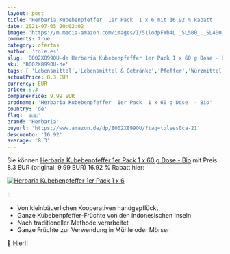 ```yaml
---
layout: post
title: 'Herbaria Kubebenpfeffer  1er Pack  1 x 6 mit 16.92 % Rabatt'
date: 2021-07-05 20:02:02
image: 'https://m.media-amazon.com/images/I/51lodpFWb4L._SL500_._SL400_.jpg'
comments: true
category: ofertas
author: 'tole.es'
slug: 'B002X899OU-de Herbaria Kubebenpfeffer 1er Pack 1 x 60 g Dose - Bio'
sku: 'B002X899OU-de'
tags: [ 'Lebensmittel','Lebensmittel & Getränke','Pfeffer','Würzmittel','herbaria', ]
actualPrice: 8.3 EUR
currency: EUR
price: 8.3
comparePrice: 9.99 EUR
prodname: 'Herbaria Kubebenpfeffer  1er Pack  1 x 60 g Dose  - Bio'
country: 'de'
flag: '🇩🇪'
brand: 'Herbaria'
buyurl: 'https://www.amazon.de/dp/B002X899OU/?tag=tolees0ca-21'
descuento: '16.92'
average: '8.3'
---
```


Sie können [Herbaria Kubebenpfeffer  1er Pack  1 x 60 g Dose  - Bio](https://www.amazon.de/dp/B002X899OU/?tag=tolees0ca-21) mit Preis 8.3 EUR (original: 9.99 EUR) 16.92 % Rabatt hier:

[![Herbaria Kubebenpfeffer  1er Pack  1 x 6](https://m.media-amazon.com/images/I/51lodpFWb4L._SL500_._SL400_.jpg)](https://www.amazon.de/dp/B002X899OU/?tag=tolees0ca-21)

ℹ️:

- Von kleinbäuerlichen Kooperativen handgepflückt
- Ganze Kubebenpfeffer-Früchte von den indonesischen Inseln
- Nach traditioneller Methode verarbeitet
- Ganze Früchte zur Verwendung in Mühle oder Mörser

[🛒 Hier!!](https://www.amazon.de/dp/B002X899OU/?tag=tolees0ca-21)
